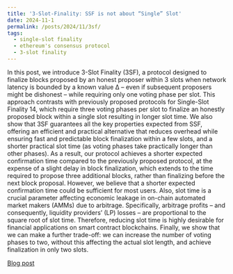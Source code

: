```yaml
---
title: '3-Slot-Finality: SSF is not about “Single” Slot'
date: 2024-11-1
permalink: /posts/2024/11/3sf/
tags:
  - single-slot finality
  - ethereum's consensus protocol
  - 3-slot finality
---
```


In this post, we introduce 3-Slot Finality (3SF), a protocol designed to finalize blocks proposed by an honest proposer within 3 slots when network latency is bounded by a known value Δ – even if subsequent proposers might be dishonest – while requiring only one voting phase per slot. This approach contrasts with previously proposed protocols for Single-Slot Finality 14, which require three voting phases per slot to finalize an honestly proposed block within a single slot resulting in longer slot time. We also show that 3SF guarantees all the key properties expected from SSF, offering an efficient and practical alternative that reduces overhead while ensuring fast and predictable block finalization within a few slots, and a shorter practical slot time (as voting phases take practically longer than other phases). As a result, our protocol achieves a shorter expected confirmation time compared to the previously proposed protocol, at the expense of a slight delay in block finalization, which extends to the time required to propose three additional blocks, rather than finalizing before the next block proposal. However, we believe that a shorter expected confirmation time could be sufficient for most users. Also, slot time is a crucial parameter affecting economic leakage in on-chain automated market makers (AMMs) due to arbitrage. Specifically, arbitrage profits – and consequently, liquidity providers’ (LP) losses – are proportional to the square root of slot time. Therefore, reducing slot time is highly desirable for financial applications on smart contract blockchains. Finally, we show that we can make a further trade-off: we can increase the number of voting phases to two, without this affecting the actual slot length, and achieve finalization in only two slots.

[Blog post](https://ethresear.ch/t/3-slot-finality-ssf-is-not-about-single-slot/20927)

